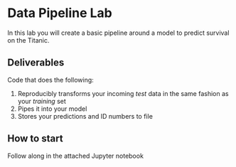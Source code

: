 # Data Pipeline Lab

In this lab you will create a basic pipeline around a model to predict survival on the Titanic. 

## Deliverables

Code that does the following:

1. Reproducibly transforms your incoming _test_ data in the same fashion as your _training_ set
2. Pipes it into your model
3. Stores your predictions and ID numbers to file

## How to start

Follow along in the attached Jupyter notebook
